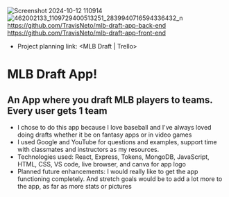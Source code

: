 ![Screenshot 2024-10-12 110914](https://github.com/user-attachments/assets/f31dae27-9e73-4cb0-9543-63cfb5f7247e)
![462002133_1109729400513251_2839940716594336432_n](https://github.com/user-attachments/assets/fb5f58b7-e64f-42d7-a9ce-842af456bf36)
https://github.com/TravisNeto/mlb-draft-app-back-end
https://github.com/TravisNeto/mlb-draft-app-front-end
* Project planning link: <MLB Draft | Trello>

# MLB Draft App!
## An App where you draft MLB players to teams. Every user gets 1 team
* I chose to do this app because I love baseball and I've always loved doing drafts whether it be on fantasy apps or in video games
* I used Google and YouTube for questions and examples, support time with classmates and instructors as my resources.
* Technologies used: React, Express, Tokens, MongoDB, JavaScript, HTML, CSS, VS code, live browser, and canva for app logo
* Planned future enhancements: I would really like to get the app functioning completely. And stretch goals would be to add a lot more to the app, as far as more stats or pictures




